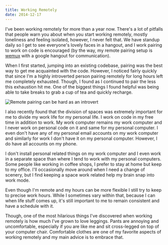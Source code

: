 ```yaml
---
title: Working Remotely
date: 2014-12-17
---
```


I've been working remotely for more than a year now. There's a lot of pitfalls that people warn you about when you start working remotely, mostly loneliness and feeling isolated, however, I never felt that. We have standup daily so I get to see everyone's lovely faces in a hangout, and I work pairing to work on code is encouraged (by the way, my remote pairing setup is [wemux](https://github.com/zolrath/wemux) with a google hangout for communication). 

When I first started, jumping into an existing codebase, pairing was the best way to get me acquainted with the code. However, I noticed fairly quickly that since I'm a highly introverted person pairing remotely for long hours left me completely exhausted. Though, I found as I continued to pair the less this exhaustion hit me. One of the biggest things I found helpful was being able to take breaks to grab a cup of tea and quickly recharge. 

![Remote pairing can be hard as an introvert](remote_comic.png)

I also recently found that the division of spaces was extremely important for me to divide my work life for my personal life. I work on code in my free time in addition to work. My work computer remains my work computer and I never work on personal code on it and same for my personal computer. I even don't have any of my personal email accounts on my work computer and similarly for work I don't have it on my personal computer. However, I do have all accounts on my phone.

I don't install personal related things on my work computer and I even work in a separate space than where I tend to work with my personal computers. Some people like working in coffee shops, I prefer to stay at home but keep to my office. I'll occasionally move around when I need a change of scenery, but I find keeping a space work related help my brain snap into work mode.  

Even though I'm remote and my hours can be more flexible I still try to keep to precise work hours. While I sometimes vary within that, because I can when life stuff comes up, it's still important to me to remain consistent and have a schedule with it.

Though, one of the most hilarious things I've discovered when working remotely is how much I've grown to love leggings. Pants are annoying and uncomfortable, especially if you are like me and sit cross-legged on top of your computer chair. Comfortable clothes are one of my favorite aspects of working remotely and my main advice is to embrace that.